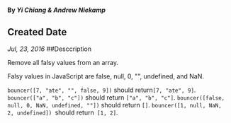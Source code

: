 
#### By _**Yi Chiang & Andrew Niekamp**_

## Created Date

_Jul, 23, 2016_
##Desccription

Remove all falsy values from an array.

Falsy values in JavaScript are false, null, 0, "", undefined, and NaN.

```bouncer([7, "ate", "", false, 9])``` should return```[7, "ate", 9]```.
```bouncer(["a", "b", "c"])``` should return ```["a", "b", "c"]```.
```bouncer([false, null, 0, NaN, undefined, ""])``` should return ```[]```.
```bouncer([1, null, NaN, 2, undefined]) ```should return``` [1, 2]```.
